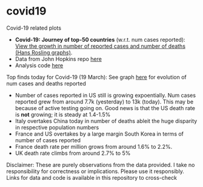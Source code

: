 # covid19
Covid-19 related plots

* **Covid-19: Journey of top-50 countries** (w.r.t. num cases reported): [View the growth in number of reported cases and number of deaths (Hans Rosling graphs)](https://htmlpreview.github.io/?https://github.com/vinkolar/covid19/blob/master/covid.html).
* Data from John Hopkins repo [here](https://github.com/CSSEGISandData/COVID-19/tree/master/csse_covid_19_data/csse_covid_19_time_series)
* Analysis code [here](corona.ipynb)


Top finds today for Covid-19 (19 March): See graph [here](https://htmlpreview.github.io/?https://github.com/vinkolar/covid19/blob/master/covid.html) for evolution of num cases and deaths reported 
* Number of cases reported in US still is growing expoentially. Num cases reported grew from around 7.7k (yesterday) to 13k (today). This may be because of active testing going on. Good news is that the US death rate is **not** growing; it is steady at 1.4-1.5%
* Italy overtakes China today in number of deaths ableit the huge disparity in respective population numbers
* France and US overtakes by a large margin South Korea in terms of number of cases reported
* France death rate per million grows from around 1.6% to 2.2%. 
* UK death rate climbs from around 2.7% to 5%

Disclaimer: These are purely observations from the data provided. I take no responsibility for correctness or implications. Please use it responsibly. Links for data and code is available in this repository to cross-check
